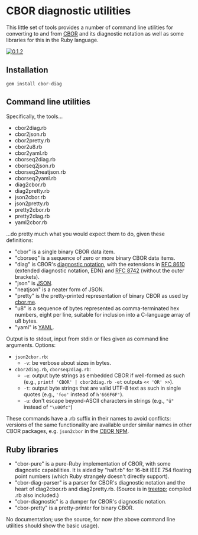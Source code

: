 # CBOR diagnostic utilities

This little set of tools provides a number of command line utilities
for converting to and from [CBOR](https://cbor.io) and its diagnostic
notation as well as some libraries for this in the Ruby language.

[![0.1.2](https://badge.fury.io/rb/cbor-diag.svg)](https://badge.fury.io/rb/cbor-diag)

## Installation

`gem install cbor-diag`

## Command line utilities

Specifically, the tools...

* cbor2diag.rb
* cbor2json.rb
* cbor2pretty.rb
* cbor2u8.rb
* cbor2yaml.rb
* cborseq2diag.rb
* cborseq2json.rb
* cborseq2neatjson.rb
* cborseq2yaml.rb
* diag2cbor.rb
* diag2pretty.rb
* json2cbor.rb
* json2pretty.rb
* pretty2cbor.rb
* pretty2diag.rb
* yaml2cbor.rb

...do pretty much what you would expect them to do, given these definitions:

* "cbor" is a single binary CBOR data item.
* "cborseq" is a sequence of zero or more binary CBOR data items.
* "diag" is CBOR's [diagnostic notation][DN],
  with the extensions in [RFC 8610][EDN] (extended
  diagnostic notation, EDN) and [RFC 8742][SeqDN] (without the outer brackets).
* "json" is [JSON](https://json.org).
* "neatjson" is a neater form of JSON.
* "pretty" is the pretty-printed representation of binary CBOR as used by
  [cbor.me](http://cbor.me).
* "u8" is a sequence of bytes represented as comma-terminated hex
  numbers, eight per line, suitable for inclusion into a C-language
  array of u8 bytes.
* "yaml" is [YAML](https://yaml.org).

[DN]: https://www.rfc-editor.org/rfc/rfc8949#name-diagnostic-notation
[EDN]: https://www.rfc-editor.org/rfc/rfc8610#appendix-G
[SeqDN]: https://www.rfc-editor.org/rfc/rfc8742#name-diagnostic-notation

Output is to stdout, input from stdin or files given as command line
arguments.  Options:

* `json2cbor.rb`:
    * `-v`: be verbose about sizes in bytes.
* `cbor2diag.rb`, `cborseq2diag.rb`:
    * `-e`: output byte strings as embedded CBOR if well-formed as such (e.g.,
      `printf 'CBOR' | cbor2diag.rb -et` outputs `<< 'OR' >>`).
    * `-t`: output byte strings that are valid UTF-8 text as such in single
      quotes (e.g., `'foo'` instead of `h'666F6F'`).
    * `-u`: don't escape beyond-ASCII characters in strings (e.g., `"ü"`
      instead of `"\u00fc"`)

These commands have a .rb suffix in their names to avoid conflicts: versions of the
same functionality are available under similar names in other CBOR
packages, e.g. `json2cbor` in the
[CBOR NPM](https://github.com/hildjj/node-cbor).

## Ruby libraries

* "cbor-pure" is a pure-Ruby implementation of CBOR, with some
  diagnostic capabilities.  It is aided by "half.rb" for 16-bit
  IEEE 754 floating point numbers (which Ruby strangely doesn't
  directly support).
* "cbor-diag-parser" is a parser for CBOR's diagnostic notation and
  the heart of diag2cbor.rb and diag2pretty.rb.  (Source is in
  [treetop](https://github.com/nathansobo/treetop); compiled .rb also included.)
* "cbor-diagnostic" is a dumper for CBOR's diagnostic notation.
* "cbor-pretty" is a pretty-printer for binary CBOR.

No documentation; use the source, for now (the above command line
utilities should show the basic usage).

